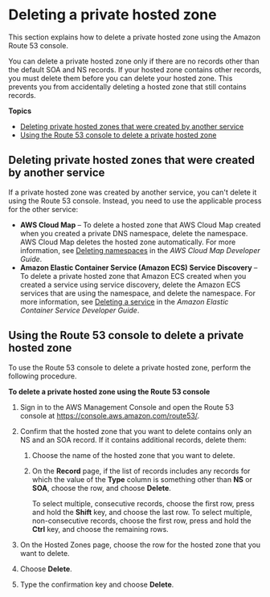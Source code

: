 # Deleting a private hosted zone<a name="hosted-zone-private-deleting"></a>

This section explains how to delete a private hosted zone using the Amazon Route 53 console\.

You can delete a private hosted zone only if there are no records other than the default SOA and NS records\. If your hosted zone contains other records, you must delete them before you can delete your hosted zone\. This prevents you from accidentally deleting a hosted zone that still contains records\.

**Topics**
+ [Deleting private hosted zones that were created by another service](#delete-private-hosted-zone-created-by-another-service)
+ [Using the Route 53 console to delete a private hosted zone](#delete-private-hosted-zone-procedure)

## Deleting private hosted zones that were created by another service<a name="delete-private-hosted-zone-created-by-another-service"></a>

If a private hosted zone was created by another service, you can't delete it using the Route 53 console\. Instead, you need to use the applicable process for the other service:
+ **AWS Cloud Map** – To delete a hosted zone that AWS Cloud Map created when you created a private DNS namespace, delete the namespace\. AWS Cloud Map deletes the hosted zone automatically\. For more information, see [Deleting namespaces](https://docs.aws.amazon.com/cloud-map/latest/dg/deleting-namespaces.html) in the *AWS Cloud Map Developer Guide*\.
+ **Amazon Elastic Container Service \(Amazon ECS\) Service Discovery** – To delete a private hosted zone that Amazon ECS created when you created a service using service discovery, delete the Amazon ECS services that are using the namespace, and delete the namespace\. For more information, see [Deleting a service](https://docs.aws.amazon.com/AmazonECS/latest/developerguide/delete-service.html) in the *Amazon Elastic Container Service Developer Guide*\.

## Using the Route 53 console to delete a private hosted zone<a name="delete-private-hosted-zone-procedure"></a>

To use the Route 53 console to delete a private hosted zone, perform the following procedure\.

**To delete a private hosted zone using the Route 53 console**

1. Sign in to the AWS Management Console and open the Route 53 console at [https://console\.aws\.amazon\.com/route53/](https://console.aws.amazon.com/route53/)\.

1. Confirm that the hosted zone that you want to delete contains only an NS and an SOA record\. If it contains additional records, delete them:

   1. Choose the name of the hosted zone that you want to delete\.

   1. On the **Record** page, if the list of records includes any records for which the value of the **Type** column is something other than **NS** or **SOA**, choose the row, and choose **Delete**\.

      To select multiple, consecutive records, choose the first row, press and hold the **Shift** key, and choose the last row\. To select multiple, non\-consecutive records, choose the first row, press and hold the **Ctrl** key, and choose the remaining rows\. 

1. On the Hosted Zones page, choose the row for the hosted zone that you want to delete\.

1. Choose **Delete**\.

1. Type the confirmation key and choose **Delete**\.